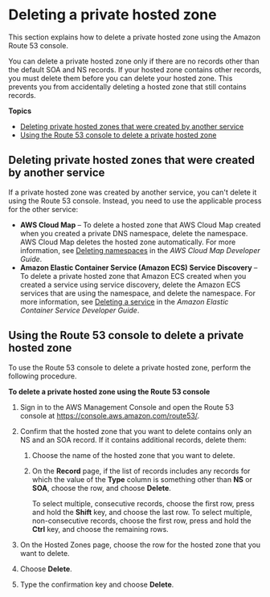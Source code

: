 # Deleting a private hosted zone<a name="hosted-zone-private-deleting"></a>

This section explains how to delete a private hosted zone using the Amazon Route 53 console\.

You can delete a private hosted zone only if there are no records other than the default SOA and NS records\. If your hosted zone contains other records, you must delete them before you can delete your hosted zone\. This prevents you from accidentally deleting a hosted zone that still contains records\.

**Topics**
+ [Deleting private hosted zones that were created by another service](#delete-private-hosted-zone-created-by-another-service)
+ [Using the Route 53 console to delete a private hosted zone](#delete-private-hosted-zone-procedure)

## Deleting private hosted zones that were created by another service<a name="delete-private-hosted-zone-created-by-another-service"></a>

If a private hosted zone was created by another service, you can't delete it using the Route 53 console\. Instead, you need to use the applicable process for the other service:
+ **AWS Cloud Map** – To delete a hosted zone that AWS Cloud Map created when you created a private DNS namespace, delete the namespace\. AWS Cloud Map deletes the hosted zone automatically\. For more information, see [Deleting namespaces](https://docs.aws.amazon.com/cloud-map/latest/dg/deleting-namespaces.html) in the *AWS Cloud Map Developer Guide*\.
+ **Amazon Elastic Container Service \(Amazon ECS\) Service Discovery** – To delete a private hosted zone that Amazon ECS created when you created a service using service discovery, delete the Amazon ECS services that are using the namespace, and delete the namespace\. For more information, see [Deleting a service](https://docs.aws.amazon.com/AmazonECS/latest/developerguide/delete-service.html) in the *Amazon Elastic Container Service Developer Guide*\.

## Using the Route 53 console to delete a private hosted zone<a name="delete-private-hosted-zone-procedure"></a>

To use the Route 53 console to delete a private hosted zone, perform the following procedure\.

**To delete a private hosted zone using the Route 53 console**

1. Sign in to the AWS Management Console and open the Route 53 console at [https://console\.aws\.amazon\.com/route53/](https://console.aws.amazon.com/route53/)\.

1. Confirm that the hosted zone that you want to delete contains only an NS and an SOA record\. If it contains additional records, delete them:

   1. Choose the name of the hosted zone that you want to delete\.

   1. On the **Record** page, if the list of records includes any records for which the value of the **Type** column is something other than **NS** or **SOA**, choose the row, and choose **Delete**\.

      To select multiple, consecutive records, choose the first row, press and hold the **Shift** key, and choose the last row\. To select multiple, non\-consecutive records, choose the first row, press and hold the **Ctrl** key, and choose the remaining rows\. 

1. On the Hosted Zones page, choose the row for the hosted zone that you want to delete\.

1. Choose **Delete**\.

1. Type the confirmation key and choose **Delete**\.